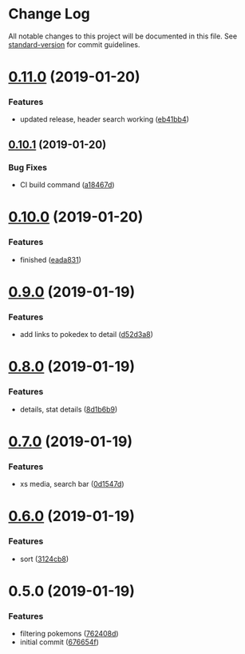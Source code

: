# Change Log

All notable changes to this project will be documented in this file. See [standard-version](https://github.com/conventional-changelog/standard-version) for commit guidelines.

<a name="0.11.0"></a>
# [0.11.0](https://github.com/koombea/front-end-test-ntorres/compare/v0.10.1...v0.11.0) (2019-01-20)


### Features

* updated release, header search working ([eb41bb4](https://github.com/koombea/front-end-test-ntorres/commit/eb41bb4))



<a name="0.10.1"></a>
## [0.10.1](https://github.com/koombea/front-end-test-ntorres/compare/v0.10.0...v0.10.1) (2019-01-20)


### Bug Fixes

* CI build command ([a18467d](https://github.com/koombea/front-end-test-ntorres/commit/a18467d))



<a name="0.10.0"></a>
# [0.10.0](https://github.com/koombea/front-end-test-ntorres/compare/v0.9.0...v0.10.0) (2019-01-20)


### Features

* finished ([eada831](https://github.com/koombea/front-end-test-ntorres/commit/eada831))



<a name="0.9.0"></a>
# [0.9.0](https://github.com/koombea/front-end-test-ntorres/compare/v0.8.0...v0.9.0) (2019-01-19)


### Features

* add links to pokedex to detail ([d52d3a8](https://github.com/koombea/front-end-test-ntorres/commit/d52d3a8))



<a name="0.8.0"></a>
# [0.8.0](https://github.com/koombea/front-end-test-ntorres/compare/v0.7.0...v0.8.0) (2019-01-19)


### Features

* details, stat details ([8d1b6b9](https://github.com/koombea/front-end-test-ntorres/commit/8d1b6b9))



<a name="0.7.0"></a>
# [0.7.0](https://github.com/koombea/front-end-test-ntorres/compare/v0.6.0...v0.7.0) (2019-01-19)


### Features

* xs media, search bar ([0d1547d](https://github.com/koombea/front-end-test-ntorres/commit/0d1547d))



<a name="0.6.0"></a>
# [0.6.0](https://github.com/koombea/front-end-test-ntorres/compare/v0.5.0...v0.6.0) (2019-01-19)


### Features

* sort ([3124cb8](https://github.com/koombea/front-end-test-ntorres/commit/3124cb8))



<a name="0.5.0"></a>
# 0.5.0 (2019-01-19)


### Features

* filtering pokemons ([762408d](https://github.com/koombea/front-end-test-ntorres/commit/762408d))
* initial commit ([676654f](https://github.com/koombea/front-end-test-ntorres/commit/676654f))
